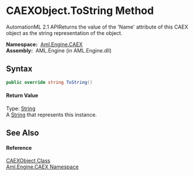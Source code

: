 CAEXObject.ToString Method
==========================
AutomationML 2.1 APIReturns the value of the 'Name' attribute of this CAEX object as the string representation of the object.

  **Namespace:**  [Aml.Engine.CAEX][1]  
  **Assembly:**  AML.Engine (in AML.Engine.dll)

Syntax
------

```csharp
public override string ToString()
```

#### Return Value
Type: [String][2]  
A [String][2] that represents this instance.

See Also
--------

#### Reference
[CAEXObject Class][3]  
[Aml.Engine.CAEX Namespace][1]  

[1]: ../README.md
[2]: https://docs.microsoft.com/dotnet/api/system.string
[3]: README.md
[4]: https://www.automationml.org
[5]: ../../icons/logoShade.png